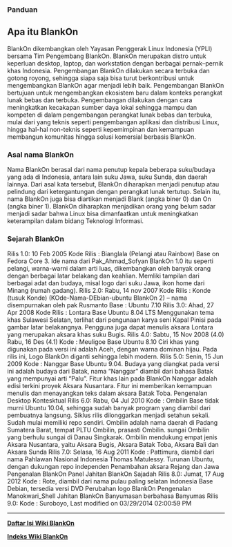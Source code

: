 ### Panduan

## Apa itu BlankOn
BlankOn dikembangkan oleh Yayasan Penggerak Linux Indonesia (YPLI) bersama Tim
Pengembang BlankOn. BlankOn merupakan distro untuk keperluan desktop, laptop,
dan workstation dengan berbagai pernak–pernik khas Indonesia. Pengembangan
BlankOn dilakukan secara terbuka dan gotong royong, sehingga siapa saja bisa
turut berkontribusi untuk mengembangkan BlankOn agar menjadi lebih baik.
Pengembangan BlankOn bertujuan untuk mengembangkan ekosistem baru dalam konteks
perangkat lunak bebas dan terbuka. Pengembangan dilakukan dengan cara
meningkatkan kecakapan sumber daya lokal sehingga mampu dan kompeten di dalam
pengembangan perangkat lunak bebas dan terbuka, mulai dari yang teknis seperti
pengembangan aplikasi dan distribusi Linux, hingga hal-hal non-teknis seperti
kepemimpinan dan kemampuan membangun komunitas hingga solusi komersial berbasis
BlankOn.

### Asal nama BlankOn
Nama BlankOn berasal dari nama penutup kepala beberapa suku/budaya yang ada di
Indonesia, antara lain suku Jawa, suku Sunda, dan daerah lainnya. Dari asal
kata tersebut, BlankOn diharapkan menjadi penutup atau pelindung dari
ketergantungan dengan perangkat lunak tertutup.
Selain itu, nama BlankOn juga bisa diartikan menjadi Blank (angka biner 0) dan
On (angka biner 1). BlankOn diharapkan menjadikan orang yang belum sadar
menjadi sadar bahwa Linux bisa dimanfaatkan untuk meningkatkan keterampilan
dalam bidang Teknologi Informasi.

### Sejarah BlankOn
Rilis 1.0: 10 Feb 2005
Kode Rilis : Bianglala (Pelangi atau Rainbow)
Base on Fedora Core 3.
Ide nama dari ​Pak_Ahmad_Sofyan
BlankOn 1.0 itu seperti pelangi, warna-warni dalam arti luas, dikembangkan oleh
banyak orang dengan berbagai latar belakang dan keahlian.
Memliki tampilan dari berbagai adat dan budaya, misal logo dari suku Jawa, ikon
home dari Minang (rumah gadang).
Rilis 2.0: Rabu, 14 nov 2007
Kode Rilis : Konde (tusuk Konde)
(KOde-Nama-DEbian-ubuntu BlankOn 2) – nama disempurnakan oleh pak Rusmanto
Base : Ubuntu 7.10
Rilis 3.0: Ahad, 27 Apr 2008
Kode Rilis : Lontara
Base Ubuntu 8.04 LTS
Menggunakan tema khas Sulawesi Selatan, terlihat dari pengunaan karya seni
Kapal Pinisi pada gambar latar belakangnya.
Pengguna juga dapat menulis aksara Lontara yang merupakan aksara khas suku
Bugis.
Rilis 4.0: Sabtu, 15 Nov 2008 (4.0) Rabu, 16 Des (4.1)
Kode : Meuligoe
Base Ubuntu 8.10
Ciri khas yang digunakan pada versi ini adalah Aceh, dengan warna dominan
hijau.
Pada rilis ini, Logo BlankOn diganti sehingga lebih modern.
Rilis 5.0: Senin, 15 Jun 2009
Kode : Nanggar
Base Ubuntu 9.04.
Budaya yang diangkat pada versi ini adalah budaya dari Batak, nama “Nanggar”
diambil dari bahasa Batak yang mempunyai arti “Palu”.
Fitur khas lain pada BlankOn Nanggar adalah edisi terkini proyek Aksara
Nusantara.
Fitur ini memberikan kemampuan menulis dan menayangkan teks dalam aksara Batak
Toba.
Pengenalan Desktop Kontesktual
Rilis 6.0: Rabu, 04 Jul 2010
Kode : Ombilin
Base tidak murni Ubuntu 10.04, sehingga sudah banyak program yang diambil dari
pembuatnya langsung.
Siklus rilis dilonggarkan menjadi setahun sekali. Sudah mulai memiliki repo
sendiri.
Ombilin adalah nama daerah di Padang Sumatera Barat, tempat PLTU Ombilin,
prasasti Ombilin.
sungai Ombilin yang berhulu sungai di Danau Singkarak.
Ombilin mendukung empat jenis Aksara Nusantara, yaitu Aksara Bugis, Aksara
Batak Toba, Aksara Bali dan Aksara Sunda
Rilis 7.0: Selasa, 16 Aug 2011
Kode : Pattimura, diambil dari nama Pahlawan Nasional Indonesia Thomas
Matulessy. Turunan Ubuntu, dengan dukungan repo independen
Penambahan aksara Rejang dan Jawa
Pengenalan BlankOn Panel
Jahitan BlankOn Sajadah
Rilis 8.0: Jumat, 17 Aug 2012
Kode : Rote, diambil dari nama pulau paling selatan Indonesia
Base Debian, tersedia versi DVD
Perubahan logo BlankOn
Pengenalan ​Manokwari_Shell
Jahitan BlankOn Banyumasan berbahasa Banyumas
Rilis 9.0:
Kode : Suroboyo,
Last modified on 03/29/2014 02:00:59 PM

---
[**Daftar Isi Wiki BlankOn**](/DaftarIsi/README.md)
 
[**Indeks Wiki BlankOn**](/Indeks.md)
